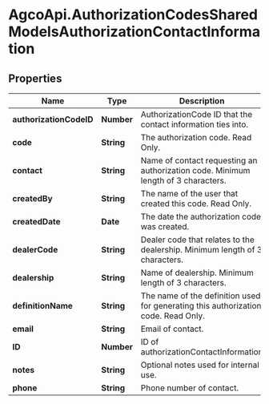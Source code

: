 # AgcoApi.AuthorizationCodesSharedModelsAuthorizationContactInformation

## Properties

Name | Type | Description | Notes
------------ | ------------- | ------------- | -------------
**authorizationCodeID** | **Number** | AuthorizationCode ID that the contact information ties into. | 
**code** | **String** | The authorization code. Read Only. | [optional] 
**contact** | **String** | Name of contact requesting an authorization code. Minimum length of 3 characters. | 
**createdBy** | **String** | The name of the user that created this code. Read Only. | [optional] 
**createdDate** | **Date** | The date the authorization code was created. | [optional] 
**dealerCode** | **String** | Dealer code that relates to the dealership. Minimum length of 3 characters. | 
**dealership** | **String** | Name of dealership. Minimum length of 3 characters. | 
**definitionName** | **String** | The name of the definition used for generating this authorization code. Read Only. | [optional] 
**email** | **String** | Email of contact. | [optional] 
**ID** | **Number** | ID of authorizationContactInformation | [optional] 
**notes** | **String** | Optional notes used for internal use. | [optional] 
**phone** | **String** | Phone number of contact. | 



